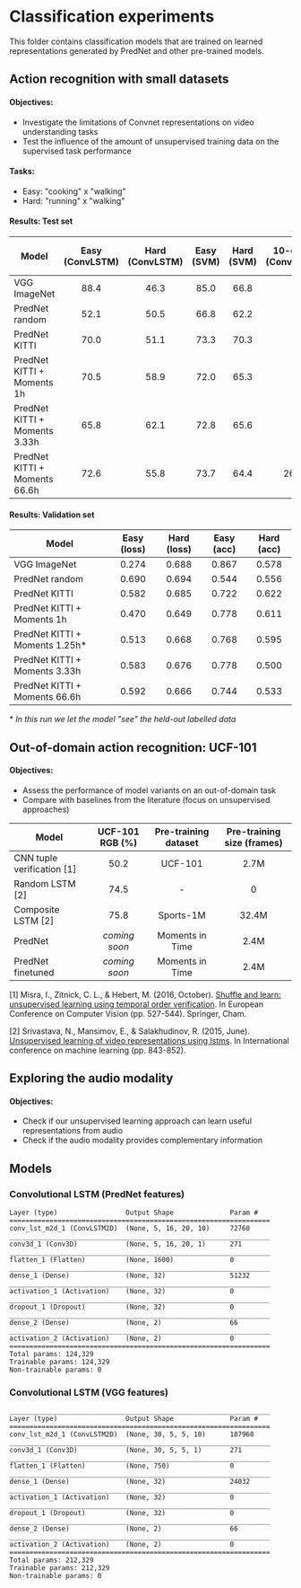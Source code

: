 # Classification experiments

This folder contains classification models that are trained on learned representations generated by PredNet and other pre-trained models.

## Action recognition with small datasets
#### Objectives:
* Investigate the limitations of Convnet representations on video understanding tasks
* Test the influence of the amount of unsupervised training data on the supervised task performance

#### Tasks:
* Easy: "cooking" x "walking"
* Hard: "running" x "walking"

#### Results: Test set

| Model      | Easy (ConvLSTM) | Hard (ConvLSTM) | Easy (SVM) | Hard (SVM) | 10-class (ConvLSTM) | 10-class (SVM) |
| -------------                  | :--:  | :--:  | :--:  | :--:  | :--:  | :--:  |
| VGG ImageNet                   | 88.4 | 46.3 | 85.0 | 66.8 | | 36.8 |
| PredNet random                 | 52.1 | 50.5 | 66.8 | 62.2 | | |
| PredNet KITTI                  | 70.0 | 51.1 | 73.3 | 70.3 | | |
| PredNet KITTI + Moments 1h     | 70.5 | 58.9 | 72.0 | 65.3 | | |
| PredNet KITTI + Moments 3.33h  | 65.8 | 62.1 | 72.8 | 65.6 | | |
| PredNet KITTI + Moments 66.6h  | 72.6 | 55.8 | 73.7 | 64.4 | 26.9 | 29.8 |

#### Results: Validation set

| Model    | Easy (loss) | Hard (loss) | Easy (acc) | Hard (acc) |    
| -------------                  | :---: | :---: | :---: | :---: |
| VGG ImageNet                   | 0.274 | 0.688 | 0.867 | 0.578 |
| PredNet random                 | 0.690 | 0.694 | 0.544 | 0.556 |
| PredNet KITTI                  | 0.582 | 0.685 | 0.722 | 0.622 |
| PredNet KITTI + Moments 1h     | 0.470 | 0.649 | 0.778 | 0.611 |
| PredNet KITTI + Moments 1.25h* | 0.513 | 0.668 | 0.768 | 0.595 |
| PredNet KITTI + Moments 3.33h  | 0.583 | 0.676 | 0.778 | 0.500 |
| PredNet KITTI + Moments 66.6h  | 0.592 | 0.666 | 0.744 | 0.533 |

\* _In this run we let the model "see" the held-out labelled data_

## Out-of-domain action recognition: UCF-101
#### Objectives:
* Assess the performance of model variants on an out-of-domain task
* Compare with baselines from the literature (focus on unsupervised approaches)

| Model                       | UCF-101 RGB (%) | Pre-training dataset | Pre-training size (frames) |
| -------------               | :--: | :---:           | :---: |
| CNN tuple verification [1]  | 50.2 | UCF-101         | 2.7M  |
| Random LSTM [2]             | 74.5 | -       | 0     |
| Composite LSTM [2]          | 75.8 | Sports-1M       | 32.4M |
| PredNet                     | _coming soon_ | Moments in Time | 2.4M  |
| PredNet finetuned           | _coming soon_ | Moments in Time | 2.4M  |

[1] Misra, I., Zitnick, C. L., & Hebert, M. (2016, October). [Shuffle and learn: unsupervised learning using temporal order verification](https://link.springer.com/chapter/10.1007/978-3-319-46448-0_32). In European Conference on Computer Vision (pp. 527-544). Springer, Cham.

[2] Srivastava, N., Mansimov, E., & Salakhudinov, R. (2015, June). [Unsupervised learning of video representations using lstms](https://arxiv.org/abs/1502.04681). In International conference on machine learning (pp. 843-852).


## Exploring the audio modality
#### Objectives:
* Check if our unsupervised learning approach can learn useful representations from audio
* Check if the audio modality provides complementary information 

## Models


### Convolutional LSTM (PredNet features)
```
Layer (type)                 Output Shape              Param #   
=================================================================
conv_lst_m2d_1 (ConvLSTM2D)  (None, 5, 16, 20, 10)     72760     
_________________________________________________________________
conv3d_1 (Conv3D)            (None, 5, 16, 20, 1)      271       
_________________________________________________________________
flatten_1 (Flatten)          (None, 1600)              0         
_________________________________________________________________
dense_1 (Dense)              (None, 32)                51232     
_________________________________________________________________
activation_1 (Activation)    (None, 32)                0         
_________________________________________________________________
dropout_1 (Dropout)          (None, 32)                0         
_________________________________________________________________
dense_2 (Dense)              (None, 2)                 66        
_________________________________________________________________
activation_2 (Activation)    (None, 2)                 0         
=================================================================
Total params: 124,329
Trainable params: 124,329
Non-trainable params: 0
```

### Convolutional LSTM (VGG features)

```
_________________________________________________________________
Layer (type)                 Output Shape              Param #   
=================================================================
conv_lst_m2d_1 (ConvLSTM2D)  (None, 30, 5, 5, 10)      187960    
_________________________________________________________________
conv3d_1 (Conv3D)            (None, 30, 5, 5, 1)       271       
_________________________________________________________________
flatten_1 (Flatten)          (None, 750)               0         
_________________________________________________________________
dense_1 (Dense)              (None, 32)                24032     
_________________________________________________________________
activation_1 (Activation)    (None, 32)                0         
_________________________________________________________________
dropout_1 (Dropout)          (None, 32)                0         
_________________________________________________________________
dense_2 (Dense)              (None, 2)                 66        
_________________________________________________________________
activation_2 (Activation)    (None, 2)                 0         
=================================================================
Total params: 212,329
Trainable params: 212,329
Non-trainable params: 0
```
